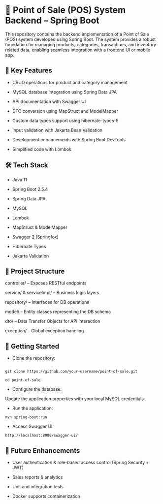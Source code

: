 # 🛒 Point of Sale (POS) System Backend – Spring Boot

This repository contains the backend implementation of a Point of Sale (POS) system developed using Spring Boot. The system provides a robust foundation for managing products, categories, transactions, and inventory-related data, enabling seamless integration with a frontend UI or mobile app.

## 🔧 Key Features

* CRUD operations for product and category management

* MySQL database integration using Spring Data JPA

* API documentation with Swagger UI

* DTO conversion using MapStruct and ModelMapper

* Custom data types support using hibernate-types-5

* Input validation with Jakarta Bean Validation

* Development enhancements with Spring Boot DevTools

* Simplified code with Lombok

## 🛠 Tech Stack

* Java 11

* Spring Boot 2.5.4

* Spring Data JPA

* MySQL

* Lombok

* MapStruct & ModelMapper

* Swagger 2 (Springfox)

* Hibernate Types

* Jakarta Validation

## 📁 Project Structure

controller/ – Exposes RESTful endpoints

service/ & serviceImpl/ – Business logic layers

repository/ – Interfaces for DB operations

model/ – Entity classes representing the DB schema

dto/ – Data Transfer Objects for API interaction

exception/ – Global exception handling

## 🚀 Getting Started

* Clone the repository:
```

git clone https://github.com/your-username/point-of-sale.git

cd point-of-sale
```


* Configure the database:

Update the application.properties with your local MySQL credentials.

* Run the application:

``` mvn spring-boot:run ```

* Access Swagger UI:

``` http://localhost:8080/swagger-ui/ ```

## 📌 Future Enhancements

* User authentication & role-based access control (Spring Security + JWT)

* Sales reports & analytics

* Unit and integration tests

* Docker supports containerization
